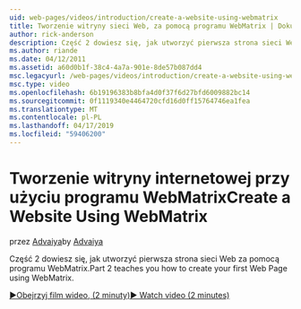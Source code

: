 ```yaml
---
uid: web-pages/videos/introduction/create-a-website-using-webmatrix
title: Tworzenie witryny sieci Web, za pomocą programu WebMatrix | Dokumentacja firmy Microsoft
author: rick-anderson
description: Część 2 dowiesz się, jak utworzyć pierwsza strona sieci Web za pomocą programu WebMatrix.
ms.author: riande
ms.date: 04/12/2011
ms.assetid: a60d0b1f-38c4-4a7a-901e-8de57b087dd4
msc.legacyurl: /web-pages/videos/introduction/create-a-website-using-webmatrix
msc.type: video
ms.openlocfilehash: 6b19196383b8bfa4d0f37f6d27bfd6009882bc14
ms.sourcegitcommit: 0f1119340e4464720cfd16d0ff15764746ea1fea
ms.translationtype: MT
ms.contentlocale: pl-PL
ms.lasthandoff: 04/17/2019
ms.locfileid: "59406200"
---
```

# <a name="create-a-website-using-webmatrix"></a><span data-ttu-id="48665-103">Tworzenie witryny internetowej przy użyciu programu WebMatrix</span><span class="sxs-lookup"><span data-stu-id="48665-103">Create a Website Using WebMatrix</span></span>

<span data-ttu-id="48665-104">przez [Advaiya](https://twitter.com/Advaiyasolns)</span><span class="sxs-lookup"><span data-stu-id="48665-104">by [Advaiya](https://twitter.com/Advaiyasolns)</span></span>

<span data-ttu-id="48665-105">Część 2 dowiesz się, jak utworzyć pierwsza strona sieci Web za pomocą programu WebMatrix.</span><span class="sxs-lookup"><span data-stu-id="48665-105">Part 2 teaches you how to create your first Web Page using WebMatrix.</span></span>

[<span data-ttu-id="48665-106">&#9654;Obejrzyj film wideo, (2 minuty)</span><span class="sxs-lookup"><span data-stu-id="48665-106">&#9654; Watch video (2 minutes)</span></span>](https://channel9.msdn.com/Blogs/ASP-NET-Site-Videos/create-a-website-using-webmatrix)
